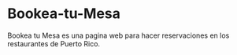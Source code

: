 # Bookea-tu-Mesa
Bookea tu Mesa es una pagina web para hacer reservaciones en los restaurantes de Puerto Rico. 
